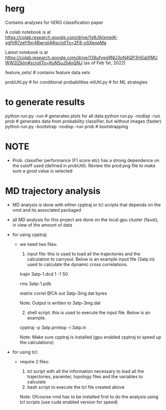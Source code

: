 # herg
Contains analyses for hERG classification paper

A colab notebook is at https://colab.research.google.com/drive/1g9JlkIxmejK-xgfVR7zeY9xr4BwrsjiA#scrollTo=2F8-oSXeopMa

Latest notebook is at https://colab.research.google.com/drive/138ufygg9NU3oN4QP3HGalXMUWW2lZklm#scrollTo=KuN5uJ54nQNJ (as of Feb 1st, 2022)

feature_sets/ # contains feature data sets 

probUtil.py # for conditional probabilities 
mlUtil.py # for ML strategies 

# to generate results 
python run.py -run # generates plots for all data 
python run.py -nodisp -run prob # generates data from probability classifier, but without images (faster)  
python run.py -bootstrap -nodisp -run prob # bootstrapping 

# NOTE
- Prob. classifier performance (F1 score etc) has a strong dependence on the cutoff used (defined in probUtil). Review the prod.png file to make sure a good value is selected 

# MD trajectory analysis 
- MD analysis is done with either cpptraj or tcl scripts that depends on the vmd and its associated packaged
- all MD analysis for this project are done on the local gpu cluster (faust), in view of the amount of data

- for using cpptraj:
    - we need two files: 
         1. input file: this is used to load all the trajectories and the calculation to carryout. Below is an example input file (3atp.in) used to calculate the dynamic cross correlations.

         trajin 3atp-1.dcd 1 -1 50

         rms 3atp-1.pdb
         
         matrix correl @CA out 3atp-3mg.dat byres

        Note: Output is written to 3atp-3mg.dat

        2. shell script: this is used to execute the input file. Below is an example.
        
        cpptraj -p 3atp.prmtop -i 3atp.in

        Note: Make sure cpptraj is installed (gpu enabled cpptraj to speed up the calculations)

- for using tcl:
    - require 2 files:
        1. tcl script with all the information necessary to load all the trajectories, paramter, topology files and the variables to calculate
        2. bash script to execute the tcl file created above

        Note: Ofcourse vmd has to be installed first to do the analysis using tcl scripts (use cuda enabled version for speed)

